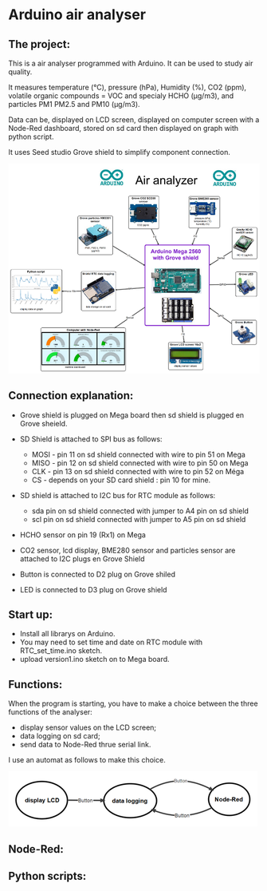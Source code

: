 # Arduino  air analyser


## The project:
This is a air analyser programmed with Arduino. It can be used to study air quality.

It measures temperature (°C), pressure (hPa), Humidity (%), CO2 (ppm), volatile organic compounds = VOC and specialy HCHO (µg/m3), and particles PM1 PM2.5 and PM10 (µg/m3).

Data can be,  displayed on LCD screen, displayed on computer screen with a Node-Red dashboard, stored on sd card then displayed on graph with python script.

It uses Seed studio Grove shield to simplify component connection.

![](carte-english.png)

## Connection explanation:
* Grove shield is plugged on Mega board then sd shield is plugged en Grove sheield.

* SD Shield is attached to SPI bus as follows:
    * MOSI - pin 11 on sd shield connected with wire to  pin 51 on  Mega
    * MISO - pin 12 on sd shield connected with wire to  pin 50 on Mega
    * CLK - pin 13 on sd shield connected with wire to  pin 52 on Méga
    * CS  - depends on your SD card shield : pin 10 for mine.
    
* SD shield is attached to I2C  bus for RTC module as follows:
    * sda pin on sd shield connected with jumper to  A4 pin on sd shield
    * scl pin on sd shield connected with jumper to  A5 pin on sd shield
      
* HCHO  sensor on pin 19 (Rx1) on Mega 

* CO2 sensor, lcd display, BME280 sensor and particles sensor are attached to I2C plugs en Grove Shield

* Button is connected to D2 plug on Grove shiled

* LED is connected to D3 plug on Grove shield

## Start up:
- Install all librarys on Arduino.
- You may need to set time and date on RTC module with RTC_set_time.ino sketch.
- upload version1.ino sketch on to Mega board.
## Functions:
When the program is starting, you have to make a choice between the three functions of the analyser:
* display sensor values on the LCD screen;
* data logging on sd card;
* send data to Node-Red thrue serial link.

I use an automat as follows to make this choice.

![](automat.png)
## Node-Red:


## Python scripts:
 

